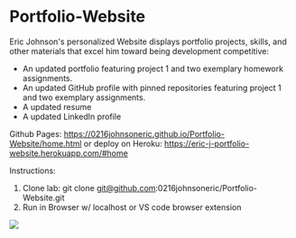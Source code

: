# Portfolio-Website
Eric Johnson's personalized Website displays portfolio projects, skills, and other materials that excel him toward being development competitive:
* An updated portfolio featuring project 1 and two exemplary homework assignments.
* An updated GitHub profile with pinned repositories featuring project 1 and two exemplary assignments.
* A updated resume
* A updated LinkedIn profile

Github Pages: https://0216johnsoneric.github.io/Portfolio-Website/home.html
or deploy on 
Heroku:  https://eric-j-portfolio-website.herokuapp.com/#home

Instructions:
1) Clone lab: git clone git@github.com:0216johnsoneric/Portfolio-Website.git
2) Run in Browser w/ localhost or VS code browser extension

<img src="assets/images/Screen Shot 2020-09-29 at 8.21.04 PM.png"> </img>












